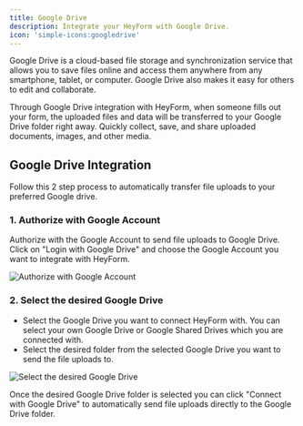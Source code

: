 ```yaml
---
title: Google Drive
description: Integrate your HeyForm with Google Drive.
icon: 'simple-icons:googledrive'
---
```


Google Drive is a cloud-based file storage and synchronization service that allows you to save files online and access them anywhere from any smartphone, tablet, or computer. Google Drive also makes it easy for others to edit and collaborate.

Through Google Drive integration with HeyForm, when someone fills out your form, the uploaded files and data will be transferred to your Google Drive folder right away. Quickly collect, save, and share uploaded documents, images, and other media.

## Google Drive Integration

Follow this 2 step process to automatically transfer file uploads to your preferred Google drive.

### 1. Authorize with Google Account

Authorize with the Google Account to send file uploads to Google Drive. Click on "Login with Google Drive" and choose the Google Account you want to integrate with HeyForm.

<img
  src="/images/integration/google-drive.png"
  alt="Authorize with Google Account"
  data-zoomable
/>

### 2. Select the desired Google Drive
- Select the Google Drive you want to connect HeyForm with. You can select your own Google Drive or Google Shared Drives which you are connected with.
- Select the desired folder from the selected Google Drive you want to send the file uploads to.

<img
  src="/images/integration/google-drive-02.png"
  alt="Select the desired Google Drive"
  data-zoomable
/>

Once the desired Google Drive folder is selected you can click "Connect with Google Drive" to automatically send file uploads directly to the Google Drive folder.
